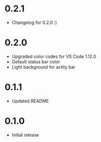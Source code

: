 # 0.2.1

- Changelog for 0.2.0 :)

# 0.2.0

- Upgraded color codes for VS Code 1.12.0
- Default status bar color
- Light background for actity bar

# 0.1.1

- Updated README

# 0.1.0

- Initial release